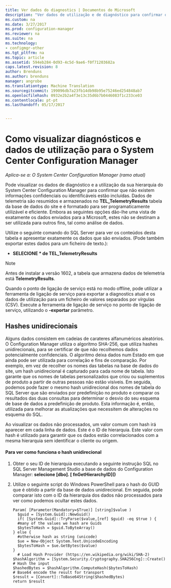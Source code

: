 ```yaml
---
title: Ver dados do diagnostics | Documentos do Microsoft
description: "Ver dados de utilização e de diagnóstico para confirmar que a hierarquia do System Center Configuration Manager contém sem informações confidenciais."
ms.custom: na
ms.date: 3/27/2017
ms.prod: configuration-manager
ms.reviewer: na
ms.suite: na
ms.technology:
- configmgr-other
ms.tgt_pltfrm: na
ms.topic: article
ms.assetid: 594eb284-0d93-4c5d-9ae6-f0f71203682a
caps.latest.revision: 8
author: Brenduns
ms.author: brenduns
manager: angrobe
ms.translationtype: Machine Translation
ms.sourcegitcommit: 199096db7a23fb14db98b95e75246ed254848ab7
ms.openlocfilehash: 0932e2b2a4f3e13c35d6b7b0446083f1c233ce03
ms.contentlocale: pt-pt
ms.lasthandoff: 05/17/2017


---
```

# <a name="how-to-view-diagnostics-and-usage-data-for-system-center-configuration-manager"></a>Como visualizar diagnósticos e dados de utilização para o System Center Configuration Manager

*Aplica-se a: O System Center Configuration Manager (ramo atual)*

Pode visualizar os dados de diagnóstico e a utilização da sua hierarquia do System Center Configuration Manager para confirmar que não existem informações confidenciais ou identificáveis estão incluídas. Dados de telemetria são resumidos e armazenados no **TEL_TelemetryResults** tabela da base de dados do site e é formatado para ser programaticamente utilizável e eficiente. Embora as seguintes opções dão-lhe uma vista de exatamente os dados enviados para a Microsoft, estes não se destinam a ser utilizada para outros fins, tal como análise de dados.  

Utilize o seguinte comando do SQL Server para ver os conteúdos desta tabela e apresentar exatamente os dados que são enviados. (Pode também exportar estes dados para um ficheiro de texto.):  

-   **SELECIONE \* de TEL_TelemetryResults**  

> [!NOTE]  
>  Antes de instalar a versão 1602, a tabela que armazena dados de telemetria está **TelemetryResults**.  

Quando o ponto de ligação de serviço está no modo offline, pode utilizar a ferramenta de ligação de serviço para exportar a diagnostics atual e os dados de utilização para um ficheiro de valores separados por vírgulas (CSV). Execute a ferramenta de ligação de serviço no ponto de ligação de serviço, utilizando o **-exportar** parâmetro.  

##  <a name="bkmk_hashes"></a>Hashes unidirecionais  
Alguns dados consistem em cadeias de carateres alfanuméricos aleatórios. O Configuration Manager utiliza o algoritmo SHA-256, que utiliza hashes unidirecionais, para se certificar de que não recolhemos dados potencialmente confidenciais. O algoritmo deixa dados num Estado em que ainda pode ser utilizada para correlação e fins de comparação. Por exemplo, em vez de recolher os nomes das tabelas na base de dados do site, um hash unidirecional é capturado para cada nome de tabela. Isto garante que os nomes de tabelas personalizados que criou ou suplementos de produto a partir de outras pessoas não estão visíveis. Em seguida, podemos pode fazer o mesmo hash unidirecional dos nomes de tabela do SQL Server que são enviados por predefinição no produto e comparar os resultados das duas consultas para determinar o desvio do seu esquema de base de dados a predefinição de produto. Esta informação é, então, utilizada para melhorar as atualizações que necessitem de alterações no esquema do SQL.  

Ao visualizar os dados não processados, um valor comum com hash irá aparecer em cada linha de dados. Este é o ID de hierarquia. Este valor com hash é utilizado para garantir que os dados estão correlacionados com a mesma hierarquia sem identificar o cliente ou origem.  

#### <a name="to-see-how-the-one-way-hash-works"></a>Para ver como funciona o hash unidirecional  

1.  Obter o seu ID de hierarquia executando a seguinte instrução SQL no SQL Server Management Studio a base de dados do Configuration Manager: **selecione [dbo]. [ fnGetHierarchyID]\(\)**  

2.  Utilize o seguinte script do Windows PowerShell para o hash do GUID que é obtido a partir da base de dados unidirecional. Em seguida, pode comparar isto com o ID da hierarquia dos dados não processados para ver como podemos ocultar estes dados.  

    ```  
    Param( [Parameter(Mandatory=$True)] [string]$value )  
      $guid = [System.Guid]::NewGuid()  
      if( [System.Guid]::TryParse($value,[ref] $guid) -eq $true ) {  
      #many of the values we hash are Guids  
      $bytesToHash = $guid.ToByteArray()  
    } else {  
      #otherwise hash as string (unicode)  
      $ue = New-Object System.Text.UnicodeEncoding  
      $bytesToHash = $ue.GetBytes($value)   
    }  
      # Load Hash Provider (https://en.wikipedia.org/wiki/SHA-2)   
    $hashAlgorithm = [System.Security.Cryptography.SHA256Cng]::Create()    
    # Hash the input   
    $hashedBytes = $hashAlgorithm.ComputeHash($bytesToHash)              
    # Base64 encode the result for transport   
    $result = [Convert]::ToBase64String($hashedBytes)    
    return $result   
    ```  

